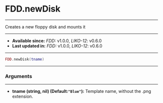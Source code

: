 # FDD.newDisk
---

Creates a new floppy disk and mounts it

---

* **Available since:** _FDD:_ v1.0.0, _LIKO-12_: v0.6.0
* **Last updated in:** _FDD:_ v1.0.0, _LIKO-12_: v0.6.0

---

```lua
FDD.newDisk(tname)
```

---
### Arguments
---

* **tname (string, nil) (Default:`"Blue"`):** Template name, without the .png extension.

